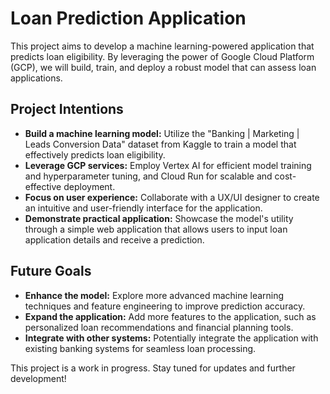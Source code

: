 # Loan Prediction Application

This project aims to develop a machine learning-powered application that predicts loan eligibility. By leveraging the power of Google Cloud Platform (GCP), we will build, train, and deploy a robust model that can assess loan applications.

## Project Intentions

* **Build a machine learning model:**  Utilize the "Banking | Marketing | Leads Conversion Data" dataset from Kaggle to train a model that effectively predicts loan eligibility.
* **Leverage GCP services:** Employ Vertex AI for efficient model training and hyperparameter tuning, and Cloud Run for scalable and cost-effective deployment.
* **Focus on user experience:** Collaborate with a UX/UI designer to create an intuitive and user-friendly interface for the application.
* **Demonstrate practical application:** Showcase the model's utility through a simple web application that allows users to input loan application details and receive a prediction.
  
## Future Goals

* **Enhance the model:** Explore more advanced machine learning techniques and feature engineering to improve prediction accuracy.
* **Expand the application:** Add more features to the application, such as personalized loan recommendations and financial planning tools.
* **Integrate with other systems:**  Potentially integrate the application with existing banking systems for seamless loan processing.

This project is a work in progress. Stay tuned for updates and further development!
